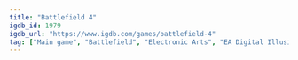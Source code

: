 ```yaml
---
title: "Battlefield 4"
igdb_id: 1979
igdb_url: "https://www.igdb.com/games/battlefield-4"
tag: ["Main game", "Battlefield", "Electronic Arts", "EA Digital Illusions CE", "Shooter", "Single player", "Multiplayer", "First person", "Third person", "Action", "Warfare"]
---
```

